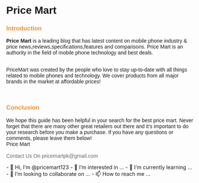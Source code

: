 
<p style="text-align: left;"></p><h1 style="text-align: left;"><span style="font-family: arial;">Price Mart</span></h1><h3 style="text-align: left;"><span style="color: #e69138; font-family: arial;">Introduction</span></h3><span style="font-family: arial;"><b>Price Mart</b> is a leading blog that has latest content on mobile phone industry &amp; price news,reviews,specifications,features and comparisons. Price Mart is an authority in the field of mobile phone technology and best deals.</span><p></p><p style="text-align: left;"><span style="font-family: arial;"><br /></span><span style="font-family: arial;">PriceMart was created by the people who love to stay up-to-date with all things related to mobile phones and technology. We cover products from all major brands in the market at affordable prices!</span></p><p style="text-align: left;"><span style="font-family: arial;"><br /></span></p><h3 style="text-align: left;"><span style="color: #e69138; font-family: arial;">Conclusion</span></h3><span style="font-family: arial;">We hope this guide has been helpful in your search for the best price mart. Never forget that there are many other great retailers out there and it’s important to do your research before you make a purchase. If you have any questions or comments, please leave them below!<br /></span><span style="font-family: arial;">Price Mart</span><span style="font-family: arial;"><br /></span><span style="color: #666666; font-family: arial; font-weight: normal;"><br /></span><span style="color: #666666; font-family: arial; font-weight: normal;">Contact Us On pricemartpk@gmail.com</span><p></p>
- 👋 Hi, I’m @pricemart123
- 👀 I’m interested in ...
- 🌱 I’m currently learning ...
- 💞️ I’m looking to collaborate on ...
- 📫 How to reach me ...

<!---
pricemart123/pricemart123 is a ✨ special ✨ repository because its `README.md` (this file) appears on your GitHub profile.
You can click the Preview link to take a look at your changes.
--->
